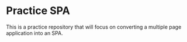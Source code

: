 # Practice SPA
This is a practice repository that will focus on converting a multiple page application into an SPA.
